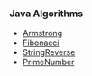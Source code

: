 ### Java Algorithms

* [Armstrong](Armstrong)
* [Fibonacci](Fibonacci)
* [StringReverse](StringReverse)
* [PrimeNumber](prime-number)
